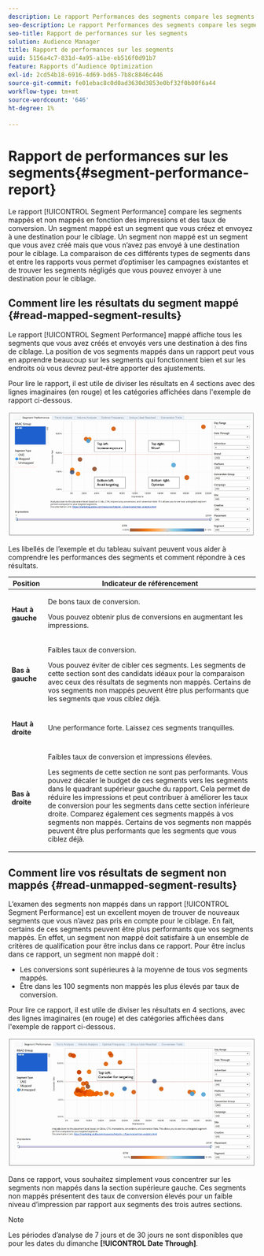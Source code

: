 ```yaml
---
description: Le rapport Performances des segments compare les segments mappés et non mappés en fonction des impressions et des taux de conversion. Un segment mappé est un segment que vous créez et envoyez à une destination pour le ciblage. Un segment non mappé est un segment que vous avez créé mais que vous n’avez pas envoyé à une destination pour le ciblage. La comparaison de ces différents types de segments dans et entre les rapports vous permet d’optimiser les campagnes existantes et de trouver les segments négligés que vous pouvez envoyer à une destination pour le ciblage.
seo-description: Le rapport Performances des segments compare les segments mappés et non mappés en fonction des impressions et des taux de conversion. Un segment mappé est un segment que vous créez et envoyez à une destination pour le ciblage. Un segment non mappé est un segment que vous avez créé mais que vous n’avez pas envoyé à une destination pour le ciblage. La comparaison de ces différents types de segments dans et entre les rapports vous permet d’optimiser les campagnes existantes et de trouver les segments négligés que vous pouvez envoyer à une destination pour le ciblage.
seo-title: Rapport de performances sur les segments
solution: Audience Manager
title: Rapport de performances sur les segments
uuid: 5156a4c7-831d-4a95-a1be-eb516f0d91b7
feature: Rapports d’Audience Optimization
exl-id: 2cd54b18-6916-4d69-bd65-7b8c8846c446
source-git-commit: fe01ebac8c0d0ad3630d3853e0bf32f0b00f6a44
workflow-type: tm+mt
source-wordcount: '646'
ht-degree: 1%

---
```


# Rapport de performances sur les segments{#segment-performance-report}

Le rapport [!UICONTROL Segment Performance] compare les segments mappés et non mappés en fonction des impressions et des taux de conversion. Un segment mappé est un segment que vous créez et envoyez à une destination pour le ciblage. Un segment non mappé est un segment que vous avez créé mais que vous n’avez pas envoyé à une destination pour le ciblage. La comparaison de ces différents types de segments dans et entre les rapports vous permet d’optimiser les campagnes existantes et de trouver les segments négligés que vous pouvez envoyer à une destination pour le ciblage.

## Comment lire les résultats du segment mappé {#read-mapped-segment-results}

Le rapport [!UICONTROL Segment Performance] mappé affiche tous les segments que vous avez créés et envoyés vers une destination à des fins de ciblage. La position de vos segments mappés dans un rapport peut vous en apprendre beaucoup sur les segments qui fonctionnent bien et sur les endroits où vous devrez peut-être apporter des ajustements.

Pour lire le rapport, il est utile de diviser les résultats en 4 sections avec des lignes imaginaires (en rouge) et les catégories affichées dans l&#39;exemple de rapport ci-dessous.

![](assets/mapped-segment-performance.png)

Les libellés de l’exemple et du tableau suivant peuvent vous aider à comprendre les performances des segments et comment répondre à ces résultats.

<table id="table_A29253B30DFA4CD7B3B7C320DE0BDEA4"> 
 <thead> 
  <tr> 
   <th colname="col1" class="entry"> Position </th> 
   <th colname="col2" class="entry"> Indicateur de référencement </th> 
  </tr> 
 </thead>
 <tbody> 
  <tr> 
   <td colname="col1"> <p> <b>Haut à gauche</b> </p> </td> 
   <td colname="col2"> <p>De bons taux de conversion. </p> <p>Vous pouvez obtenir plus de conversions en augmentant les impressions. </p> </td> 
  </tr> 
  <tr> 
   <td colname="col1"> <p> <b>Bas à gauche</b> </p> </td> 
   <td colname="col2"> <p>Faibles taux de conversion. </p> <p>Vous pouvez éviter de cibler ces segments. Les segments de cette section sont des candidats idéaux pour la comparaison avec ceux des résultats de segments non mappés. Certains de vos segments non mappés peuvent être plus performants que les segments que vous ciblez déjà. </p> </td> 
  </tr> 
  <tr> 
   <td colname="col1"> <p> <b>Haut à droite</b> </p> </td> 
   <td colname="col2"> <p>Une performance forte. Laissez ces segments tranquilles. </p> </td> 
  </tr> 
  <tr> 
   <td colname="col1"> <p> <b>Bas à droite</b> </p> </td> 
   <td colname="col2"> <p>Faibles taux de conversion et impressions élevées. </p> <p>Les segments de cette section ne sont pas performants. Vous pouvez décaler le budget de ces segments vers les segments dans le quadrant supérieur gauche du rapport. Cela permet de réduire les impressions et peut contribuer à améliorer les taux de conversion pour les segments dans cette section inférieure droite. Comparez également ces segments mappés à vos segments non mappés. Certains de vos segments non mappés peuvent être plus performants que les segments que vous ciblez déjà. </p> </td> 
  </tr> 
 </tbody> 
</table>

## Comment lire vos résultats de segment non mappés {#read-unmapped-segment-results}

L’examen des segments non mappés dans un rapport [!UICONTROL Segment Performance] est un excellent moyen de trouver de nouveaux segments que vous n’avez pas pris en compte pour le ciblage. En fait, certains de ces segments peuvent être plus performants que vos segments mappés. En effet, un segment non mappé doit satisfaire à un ensemble de critères de qualification pour être inclus dans ce rapport. Pour être inclus dans ce rapport, un segment non mappé doit :

* Les conversions sont supérieures à la moyenne de tous vos segments mappés.
* Être dans les 100 segments non mappés les plus élevés par taux de conversion.

Pour lire ce rapport, il est utile de diviser les résultats en 4 sections, avec des lignes imaginaires (en rouge) et des catégories affichées dans l&#39;exemple de rapport ci-dessous.

![](assets/unmapped-segment-performance.png)

Dans ce rapport, vous souhaitez simplement vous concentrer sur les segments non mappés dans la section supérieure gauche. Ces segments non mappés présentent des taux de conversion élevés pour un faible niveau d’impression par rapport aux segments des trois autres sections.

>[!NOTE]
>
>Les périodes d’analyse de 7 jours et de 30 jours ne sont disponibles que pour les dates du dimanche **[!UICONTROL Date Through]**.
